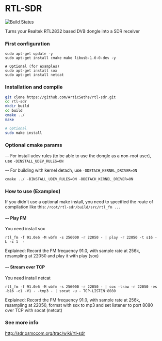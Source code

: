 # RTL-SDR
[![Build Status](https://travis-ci.org/ArticSeths/rtl-sdr.svg?branch=master)](https://travis-ci.org/github/ArticSeths/rtl-sdr)

Turns your Realtek RTL2832 based DVB dongle into a SDR receiver

### First configuration
```
sudo apt-get update -y
sudo apt-get install cmake make libusb-1.0-0-dev -y

# Optional (for examples)
sudo apt-get install sox
sudo apt-get install netcat
```
### Installation and compile

```sh
git clone https://github.com/ArticSeths/rtl-sdr.git
cd rtl-sdr
mkdir build
cd build
cmake ../
make

# optional
sudo make install
```

### Optional cmake params
-- For install udev rules (to be able to use the dongle as a non-root user), use `-DINSTALL_UDEV_RULES=ON`

-- For building with kernel detach, use `-DDETACH_KERNEL_DRIVER=ON`
```
cmake ../ -DINSTALL_UDEV_RULES=ON -DDETACH_KERNEL_DRIVER=ON
```

### How to use (Examples)
If you didn't use a optional make install, you need to specified the route of compilation like this:
`/root/rtl-sdr/build/src/rtl_fm ...`

#### -- Play FM
You need install sox
```
rtl_fm -f 91.0e6 -M wbfm -s 256000 -r 22050 - | play -r 22050 -t s16 -L -c 1  -
```
Explained:
Record the FM frequency 91.0, with sample rate at 256k, resampling at 22050 and play it with play (sox)

#### -- Stream over TCP
You need install netcat
```
rtl_fm -f 91.0e6 -M wbfm -s 256000 -r 22050 - | sox -traw -r 22050 -es -b16 -c1 -V1 - -tmp3 - | socat -u - TCP-LISTEN:8080
```
Explained:
Record the FM frequency 91.0, with sample rate at 256k, resampling at 22050, format with sox to mp3 and set listener to port 8080 over TCP with socat (netcat)


### See more info
http://sdr.osmocom.org/trac/wiki/rtl-sdr
